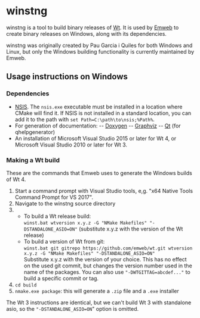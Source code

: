 # winstng

winstng is a tool to build binary releases of [Wt](https://www.webtoolkit.eu/wt). It is used by [Emweb](https://www.emweb.be) to create binary releases on Windows, along with its dependencies.

winstng was originally created by Pau Garcia i Quiles for both Windows and Linux, but only the Windows building functionality is currently maintained by Emweb.

## Usage instructions on Windows

### Dependencies

- [NSIS](http://nsis.sourceforge.net/Main_Page). The `nsis.exe` executable must be installed in a location where CMake will find it. If NSIS is not installed in a standard location, you can add it to the path with `set Path=C:\path\to\nsis;%Path%`.
- For generation of documentation:
-- [Doxygen](http://www.stack.nl/~dimitri/doxygen/)
-- [Graphviz](http://www.graphviz.org/)
-- [Qt](https://info.qt.io/download-qt-for-application-development) (for qhelpgenerator)
- An installation of Microsoft Visual Studio 2015 or later for Wt 4, or Microsoft Visual Studio 2010 or later for Wt 3.

### Making a Wt build

These are the commands that Emweb uses to generate the Windows builds of Wt 4.

1. Start a command prompt with Visual Studio tools, e,g. "x64 Native Tools Command Prompt for VS 2017".
2. Navigate to the winstng source directory
3. - To build a Wt release build:  
     `winst.bat wtversion x.y.z -G "NMake Makefiles" "-DSTANDALONE_ASIO=ON"` (substitute x.y.z with the version of the Wt release)
   - To build a version of Wt from git:  
     `winst.bat git gitrepo https://github.com/emweb/wt.git wtversion x.y.z -G "NMake Makefiles" "-DSTANDALONE_ASIO=ON"`  
      Substitute x.y.z with the version of your choice. This has no effect on the used git commit, but changes the version number used in the name of the packages.
      You can also use `"-DWTGITTAG=abcdef..."` to build a specific commit or tag.
4. `cd build`
5. `nmake.exe package`: this will generate a `.zip` file and a `.exe` installer

The Wt 3 instructions are identical, but we can't build Wt 3 with standalone asio, so the `"-DSTANDALONE_ASIO=ON`" option is omitted.
